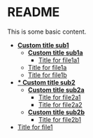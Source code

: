 # README

This is some basic content.


<!-- tree generated by markdown-notes-tree starts here -->

- [**Custom title sub1**](sub1)
    - [**Custom title sub1a**](sub1/sub1a)
        - [Title for file1a1](sub1/sub1a/file1a1.md)
    - [Title for file1a](sub1/file1a.md)
    - [Title for file1b](sub1/file1b.md)
- [**\* Custom title sub2**](sub2)
    - [**Custom title sub2a**](sub2/sub2a)
        - [Title for file2a1](sub2/sub2a/file2a1.md)
        - [Title for file2a2](sub2/sub2a/file2a2.md)
    - [**Custom title sub2b**](sub2/sub2b)
        - [Title for file2b1](sub2/sub2b/file2b1.md)
- [Title for file1](file1.md)

<!-- tree generated by markdown-notes-tree ends here -->
